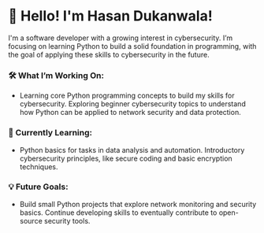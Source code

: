 
# 👋 Hello! I'm Hasan Dukanwala!

I'm a software developer with a growing interest in cybersecurity. I’m focusing on learning Python to build a solid foundation in programming, with the goal of applying these skills to cybersecurity in the future.

### 🛠 What I’m Working On:
- Learning core Python programming concepts to build my skills for cybersecurity.
Exploring beginner cybersecurity topics to understand how Python can be applied to network security and data protection. </br>
### 🌱 Currently Learning:
- Python basics for tasks in data analysis and automation.
Introductory cybersecurity principles, like secure coding and basic encryption techniques.</br>
### 💡 Future Goals:
- Build small Python projects that explore network monitoring and security basics.
Continue developing skills to eventually contribute to open-source security tools.</br>


<!---
HasanDukanwala/HasanDukanwala is a ✨ special ✨ repository because its `README.md` (this file) appears on your GitHub profile.
You can click the Preview link to take a look at your changes.
--->

